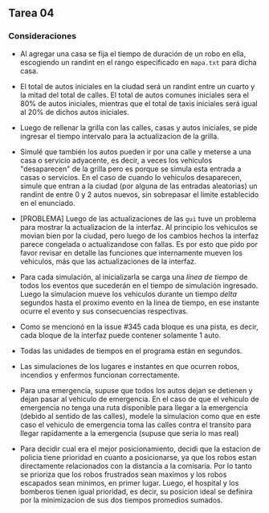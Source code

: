 ﻿## Tarea 04

### Consideraciones

* Al agregar una casa se fija el tiempo de duración de un robo en ella, escogiendo un randint en el rango especificado en `mapa.txt` para dicha casa.

* El total de autos iniciales en la ciudad será un randint entre un cuarto y la mitad del total de calles. El total de autos comunes iniciales sera el 80% de autos iniciales, mientras que el total de taxis iniciales será igual al 20% de dichos autos iniciales.

* Luego de rellenar la grilla con las calles, casas y autos iniciales, se pide ingresar el tiempo intervalo para la actualizacion de la grilla.

* Simulé que también los autos pueden ir por una calle y meterse a una casa o servicio adyacente, es decir, a veces los vehiculos "desaparecen" de la grilla pero es porque se simula esta entrada a casas o servicios. En el caso de cuando lo vehiculos desaparecen, simule que entran a la ciudad (por alguna de las entradas aleatorias) un randint de entre 0 y 2 autos nuevos, sin sobrepasar el limite establecido en el enunciado.

* [PROBLEMA] Luego de las actualizaciones de las `gui` tuve un problema para mostrar la actualizacion de la interfaz. Al principio los vehiculos se movian bien por la ciudad, pero luego de los cambios hechos la interfaz parece congelada o actualizandose con fallas. Es por esto que pido por favor revisar en detalle las funciones que internamente mueven los vehiculos, más que las actualizaciones de la interfaz.

* Para cada simulación, al inicializarla se carga una *línea de tiempo* de todos los eventos que sucederán en el tiempo de simulación ingresado. Luego la simulacion mueve los vehiculos durante un tiempo *delta* segundos hasta el proximo evento en la linea de tiempo, en ese instante ocurre el evento y sus consecuencias respectivas.

* Como se mencionó en la issue #345 cada bloque es una pista, es decir, cada bloque de la interfaz puede contener solamente 1 auto.

* Todas las unidades de tiempos en el programa están en segundos.

* Las simulaciones de los lugares e instantes en que ocurren robos, incendios y enfermos funcionan correctamente.

* Para una emergencia, supuse que todos los autos dejan se detienen y dejan pasar al vehiculo de emergencia. En el caso de que el vehiculo de emergencia no tenga una ruta disponible para llegar a la emergencia (debido al sentido de las calles), modele la simulacion como que en este caso el vehiculo de emergencia toma las calles contra el transito para llegar rapidamente a la emergencia (supuse que seria lo mas real)

* Para decidir cual era el mejor posicionamiento, decidi que la estacion de policia tiene prioridad en cuanto a posicionarse, ya que los robos estan directamente relacionados con la distancia a la comisaria. Por lo tanto se prioriza que los robos frustrados sean maximos y los robos escapados sean minimos, en primer lugar.
Luego, el hospital y los bomberos tienen igual prioridad, es decir, su posicion ideal se definira por la minimizacion de sus dos tiempos promedios sumados.